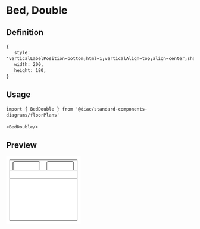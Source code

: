 # Bed, Double

## Definition

```
{
  _style: 'verticalLabelPosition=bottom;html=1;verticalAlign=top;align=center;shape=mxgraph.floorplan.bed_double;',
  _width: 200,
  _height: 180,
}
```

## Usage

```
import { BedDouble } from '@diac/standard-components-diagrams/floorPlans'

<BedDouble/>
```

## Preview

<img src="./bed-double.png" width="200"/>
